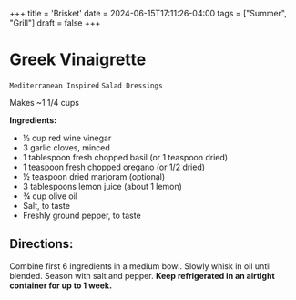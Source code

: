 +++
title = 'Brisket'
date = 2024-06-15T17:11:26-04:00
tags = ["Summer", "Grill"]
draft = false
+++
# Greek Vinaigrette

`Mediterranean Inspired` `Salad Dressings`

Makes ~1 1/4 cups

**Ingredients:**

- ½ cup red wine vinegar 
- 3 garlic cloves, minced 
- 1 tablespoon fresh chopped basil (or 1 teaspoon dried) 
- 1 teaspoon fresh chopped oregano (or 1/2 dried) 
- ½ teaspoon dried marjoram (optional) 
- 3 tablespoons lemon juice (about 1 lemon) 
- ¾ cup olive oil 
- Salt, to taste 
- Freshly ground pepper, to taste

## **Directions:**

Combine first 6 ingredients in a medium bowl. Slowly whisk in oil until blended. Season with salt and pepper. **Keep refrigerated in an airtight container for up to 1 week.**
